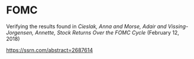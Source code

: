 # FOMC

Verifying the results found in *Cieslak, Anna and Morse, Adair and Vissing-Jorgensen, Annette, Stock Returns Over the FOMC Cycle* (February 12, 2018)

https://ssrn.com/abstract=2687614